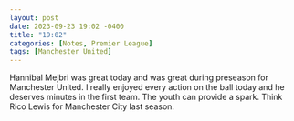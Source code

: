```yaml
---
layout: post
date: 2023-09-23 19:02 -0400
title: "19:02"
categories: [Notes, Premier League]
tags: [Manchester United]
---
```


Hannibal Mejbri was great today and was great during preseason for Manchester United. I really enjoyed every action on the ball today and he deserves minutes in the first team. The youth can provide a spark. Think Rico Lewis for Manchester City last season.


